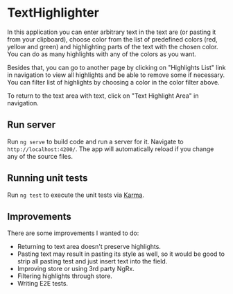 # TextHighlighter

In this application you can enter arbitrary text in the text are (or pasting it from your clipboard), choose color from the list of predefined colors (red, yellow and green)
and highlighting parts of the text with the chosen color. You can do as many highlights with any of the colors as you want.

Besides that, you can go to another page by clicking on "Highlights List" link in navigation to view all highlights and be able to remove some if necessary.
You can filter list of highlights by choosing a color in the color filter above.

To return to the text area with text, click on "Text Highlight Area" in navigation.

## Run server

Run `ng serve` to build code and run a server for it. Navigate to `http://localhost:4200/`. The app will automatically reload if you change any of the source files.

## Running unit tests

Run `ng test` to execute the unit tests via [Karma](https://karma-runner.github.io).

## Improvements
There are some improvements I wanted to do:
- Returning to text area doesn't preserve highlights.
- Pasting text may result in pasting its style as well, so it would be good to strip all pasting test and just insert text into the field.
- Improving store or using 3rd party NgRx.
- Filtering highlights through store.
- Writing E2E tests.

